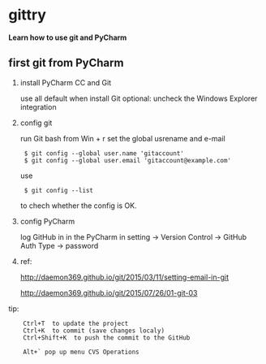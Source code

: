 # gittry
**Learn how to use git and PyCharm**

## first git from PyCharm

1. install PyCharm CC and Git

      use all default when install Git
      optional: uncheck the Windows Explorer integration

2. config git

    run Git bash from Win + r
    set the global usrename and e-mail

        $ git config --global user.name 'gitaccount'
        $ git config --global user.email 'gitaccount@example.com'

    use

        $ git config --list

    to chech whether the config is OK.


3. config PyCharm

    log GitHub in in the PyCharm
    in setting -> Version Control -> GitHub
    Auth Type -> password

4. ref:

    http://daemon369.github.io/git/2015/03/11/setting-email-in-git

    http://daemon369.github.io/git/2015/07/26/01-git-03

tip:

        Ctrl+T  to update the project
        Ctrl+K  to commit (save changes localy)
        Ctrl+Shift+K  to push the commit to the GitHub

        Alt+` pop up menu CVS Operations

